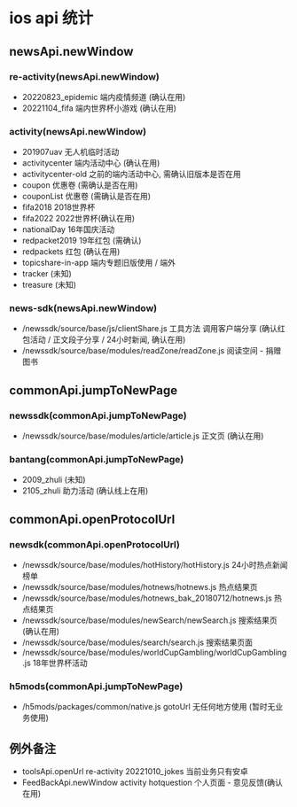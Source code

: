 # ios api 统计

## newsApi.newWindow

### re-activity(newsApi.newWindow)

* 20220823_epidemic 端内疫情频道 (确认在用)
* 20221104_fifa 端内世界杯小游戏 (确认在用)

### activity(newsApi.newWindow)

* 201907uav 无人机临时活动
* activitycenter 端内活动中心 (确认在用)
* activitycenter-old 之前的端内活动中心, 需确认旧版本是否在用
* coupon 优惠卷 (需确认是否在用)
* couponList 优惠卷 (需确认是否在用)
* fifa2018 2018世界杯
* fifa2022 2022世界杯(确认在用)
* nationalDay 16年国庆活动
* redpacket2019 19年红包 (需确认)
* redpackets 红包 (确认在用)
* topicshare-in-app 端内专题旧版使用 / 端外
* tracker (未知)
* treasure (未知)

### news-sdk(newsApi.newWindow)

* /newssdk/source/base/js/clientShare.js 工具方法 调用客户端分享 (确认红包活动 / 正文段子分享 / 24小时新闻, 确认在用)
* /newssdk/source/base/modules/readZone/readZone.js 阅读空间 - 捐赠图书

## commonApi.jumpToNewPage

### newssdk(commonApi.jumpToNewPage)

* /newssdk/source/base/modules/article/article.js 正文页 (确认在用)

### bantang(commonApi.jumpToNewPage)

* 2009_zhuli (未知)
* 2105_zhuli 助力活动 (确认线上在用)

## commonApi.openProtocolUrl

### newsdk(commonApi.openProtocolUrl)

* /newssdk/source/base/modules/hotHistory/hotHistory.js 24小时热点新闻榜单
* /newssdk/source/base/modules/hotnews/hotnews.js 热点结果页
* /newssdk/source/base/modules/hotnews_bak_20180712/hotnews.js 热点结果页
* /newssdk/source/base/modules/newSearch/newSearch.js 搜索结果页 (确认在用)
* /newssdk/source/base/modules/search/search.js 搜索结果页面
* /newssdk/source/base/modules/worldCupGambling/worldCupGambling.js 18年世界杯活动

### h5mods(commonApi.jumpToNewPage)

* /h5mods/packages/common/native.js gotoUrl 无任何地方使用 (暂时无业务使用)

## 例外备注

* toolsApi.openUrl re-activity 20221010_jokes 当前业务只有安卓
* FeedBackApi.newWindow activity hotquestion 个人页面 - 意见反馈(确认在用)

